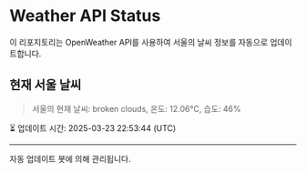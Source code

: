 
# Weather API Status

이 리포지토리는 OpenWeather API를 사용하여 서울의 날씨 정보를 자동으로 업데이트합니다.

## 현재 서울 날씨
> 서울의 현재 날씨: broken clouds, 온도: 12.06°C, 습도: 46%

⏳ 업데이트 시간: 2025-03-23 22:53:44 (UTC)

---
자동 업데이트 봇에 의해 관리됩니다.
